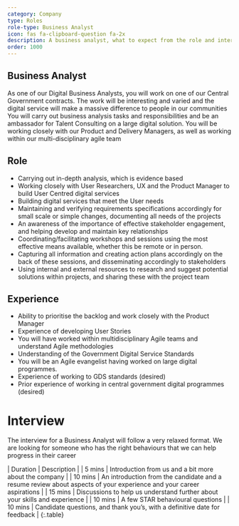 ```yaml
---
category: Company
type: Roles
role-type: Business Analyst
icon: fas fa-clipboard-question fa-2x
description: A business analyst, what to expect from the role and interview
order: 1000
---
```


## Business Analyst

As one of our Digital Business Analysts, you
will work on one of our Central Government
contracts. The work will be interesting and
varied and the digital service will make a
massive difference to people in our
communities
You will carry out business analysis tasks and
responsibilities and be an ambassador for
Talent Consulting on a large digital solution.
You will be working closely with our Product
and Delivery Managers, as well as working
within our multi-disciplinary agile team

## Role

- Carrying out in-depth analysis, which is evidence based
- Working closely with User Researchers, UX and the Product Manager to build User Centred digital services
- Building digital services that meet the User needs
- Maintaining and verifying requirements specifications accordingly for small scale or simple changes, documenting all needs of the projects
- An awareness of the importance of effective stakeholder engagement, and helping develop and maintain key relationships
- Coordinating/facilitating workshops and sessions using the most effective means available, whether this be remote or in person.
- Capturing all information and creating action plans accordingly on the back of these sessions, and disseminating accordingly to stakeholders
- Using internal and external resources to research and suggest potential solutions within projects, and sharing these with the project team

## Experience

- Ability to prioritise the backlog and work closely with the Product Manager
- Experience of developing User Stories
- You will have worked within multidisciplinary Agile teams and understand Agile methodologies
- Understanding of the Government Digital Service Standards
- You will be an Agile evangelist having worked on large digital programmes.
- Experience of working to GDS standards (desired)
- Prior experience of working in central government digital programmes (desired)

# Interview

The interview for a Business Analyst will follow a very relaxed format. We are looking for someone who has the right behaviours that we can help progress in their career

| Duration | Description |
| 5 mins | Introduction from us and a bit more about the company |
| 10 mins | An introduction from the candidate and a resume review about aspects of your experience and your career aspirations |
| 15 mins | Discussions to help us understand further about your skills and experience |
| 10 mins | A few STAR behavioural questions |
| 10 mins | Candidate questions, and thank you’s, with a definitive date for feedback |
{:.table} 